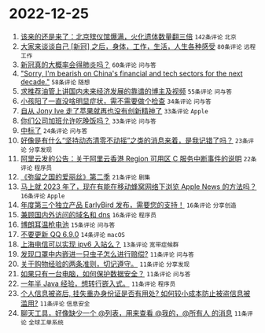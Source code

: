 # 2022-12-25

1. [该来的还是来了：北京殡仪馆爆满，火化遗体数量翻三倍](https://www.v2ex.com/t/904582) `142条评论` `北京`
1. [大家来谈谈自己 [新冠] 之后，身体，工作，生活，人生各种感受](https://www.v2ex.com/t/904541) `80条评论` `远程工作`
1. [新冠真的大概率会得肺炎吗？](https://www.v2ex.com/t/904572) `60条评论` `问与答`
1. ["Sorry, I'm bearish on China's financial and tech sectors for the next decade."](https://www.v2ex.com/t/904536) `58条评论` `随想`
1. [求推荐油管上讲国内未来经济发展的靠谱的博主及视频](https://www.v2ex.com/t/904564) `55条评论` `问与答`
1. [小孩阳了一直没啥明显症状，需不需要做个检查](https://www.v2ex.com/t/904533) `34条评论` `问与答`
1. [自从 Jony Ive 走了苹果就再也没有创新精神了](https://www.v2ex.com/t/904555) `33条评论` `Apple`
1. [你们公司加班允许吃晚饭吗？](https://www.v2ex.com/t/904624) `33条评论` `问与答`
1. [中标了](https://www.v2ex.com/t/904599) `24条评论` `问与答`
1. [好像是有什么“坚持动态清零不动摇”之类的消息来着，是我记错了吗？](https://www.v2ex.com/t/904621) `23条评论` `分享发现`
1. [阿里云发的公告：关于阿里云香港 Region 可用区 C 服务中断事件的说明](https://www.v2ex.com/t/904600) `22条评论` `程序员`
1. [《弥留之国的爱丽丝》第二季](https://www.v2ex.com/t/904570) `21条评论` `剧集`
1. [马上就 2023 年了，现在有能在移动蜂窝网络下浏览 Apple News 的方法吗？](https://www.v2ex.com/t/904597) `16条评论` `Apple`
1. [年度第三个独立产品 EarlyBird 发布，需要您的支持！](https://www.v2ex.com/t/904592) `16条评论` `分享创造`
1. [兼顾国内外访问的域名和 dns](https://www.v2ex.com/t/904540) `16条评论` `程序员`
1. [博朗耳温枪电池](https://www.v2ex.com/t/904531) `15条评论` `问与答`
1. [不要更新 QQ 6.9.0](https://www.v2ex.com/t/904591) `14条评论` `macOS`
1. [上海电信可以实现 ipv6 入站么？](https://www.v2ex.com/t/904549) `13条评论` `宽带症候群`
1. [发现口罩中内嵌进一只虫子怎么进行赔偿?](https://www.v2ex.com/t/904610) `11条评论` `问与答`
1. [关于购物经验的两条准则，切记遵守。](https://www.v2ex.com/t/904604) `11条评论` `分享发现`
1. [如果只有一台电脑，如何保护数据安全？](https://www.v2ex.com/t/904586) `11条评论` `问与答`
1. [一年半 Java 经验，想转行嵌入式。](https://www.v2ex.com/t/904566) `11条评论` `程序员`
1. [个人信息被盗后, 挂失重办身份证是否有用处? 如何较小成本防止被盗信息被滥用?](https://www.v2ex.com/t/904552) `11条评论` `信息安全`
1. [聊天工具，好像缺少一个 @列表，用来查看 @我的，@所有人 的消息](https://www.v2ex.com/t/904535) `11条评论` `全球工单系统`
